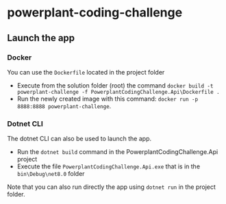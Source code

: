 ﻿# powerplant-coding-challenge

## Launch the app

### Docker

You can use the `Dockerfile` located in the project folder
- Execute from the solution folder (root) the command `docker build -t powerplant-challenge -f PowerplantCodingChallenge.Api\Dockerfile .`
- Run the newly created image with this command: `docker run -p 8888:8888 powerplant-challenge`. 

### Dotnet CLI

The dotnet CLI can also be used to launch the app.
- Run the `dotnet build` command in the PowerplantCodingChallenge.Api project
- Execute the file `PowerplantCodingChallenge.Api.exe` that is in the `bin\Debug\net8.0` folder

Note that you can also run directly the app using `dotnet run` in the project folder.